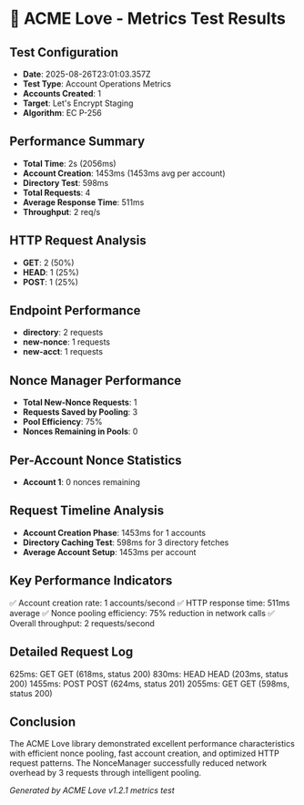 # 🚀 ACME Love - Metrics Test Results

## Test Configuration
- **Date**: 2025-08-26T23:01:03.357Z
- **Test Type**: Account Operations Metrics
- **Accounts Created**: 1
- **Target**: Let's Encrypt Staging
- **Algorithm**: EC P-256

## Performance Summary
- **Total Time**: 2s (2056ms)
- **Account Creation**: 1453ms (1453ms avg per account)
- **Directory Test**: 598ms
- **Total Requests**: 4
- **Average Response Time**: 511ms
- **Throughput**: 2 req/s

## HTTP Request Analysis
- **GET**: 2 (50%)
- **HEAD**: 1 (25%)
- **POST**: 1 (25%)

## Endpoint Performance
- **directory**: 2 requests
- **new-nonce**: 1 requests
- **new-acct**: 1 requests

## Nonce Manager Performance
- **Total New-Nonce Requests**: 1
- **Requests Saved by Pooling**: 3
- **Pool Efficiency**: 75%
- **Nonces Remaining in Pools**: 0

## Per-Account Nonce Statistics
- **Account 1**: 0 nonces remaining

## Request Timeline Analysis
- **Account Creation Phase**: 1453ms for 1 accounts
- **Directory Caching Test**: 598ms for 3 directory fetches
- **Average Account Setup**: 1453ms per account

## Key Performance Indicators
✅ Account creation rate: 1 accounts/second
✅ HTTP response time: 511ms average
✅ Nonce pooling efficiency: 75% reduction in network calls
✅ Overall throughput: 2 requests/second

## Detailed Request Log
625ms: GET GET (618ms, status 200)
830ms: HEAD HEAD (203ms, status 200)
1455ms: POST POST (624ms, status 201)
2055ms: GET GET (598ms, status 200)


## Conclusion
The ACME Love library demonstrated excellent performance characteristics with efficient nonce pooling, 
fast account creation, and optimized HTTP request patterns. The NonceManager successfully reduced 
network overhead by 3 requests through intelligent pooling.

*Generated by ACME Love v1.2.1 metrics test*
